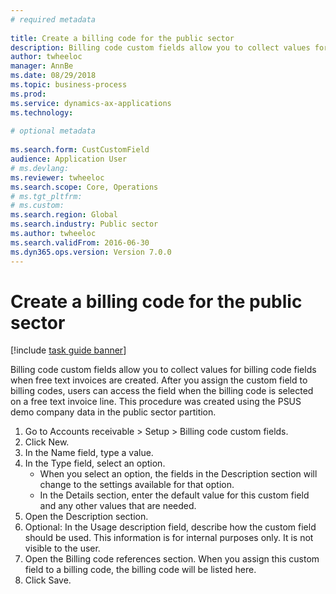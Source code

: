 ```yaml
--- 
# required metadata 
 
title: Create a billing code for the public sector
description: Billing code custom fields allow you to collect values for billing code fields when free text invoices are created. 
author: twheeloc
manager: AnnBe 
ms.date: 08/29/2018
ms.topic: business-process 
ms.prod:  
ms.service: dynamics-ax-applications 
ms.technology:  
 
# optional metadata 
 
ms.search.form: CustCustomField   
audience: Application User 
# ms.devlang:  
ms.reviewer: twheeloc
ms.search.scope: Core, Operations 
# ms.tgt_pltfrm:  
# ms.custom:  
ms.search.region: Global
ms.search.industry: Public sector
ms.author: twheeloc
ms.search.validFrom: 2016-06-30 
ms.dyn365.ops.version: Version 7.0.0 
---
```

# Create a billing code for the public sector

[!include [task guide banner](../../includes/task-guide-banner.md)]

Billing code custom fields allow you to collect values for billing code fields when free text invoices are created. After you assign the custom field to billing codes, users can access the field when the billing code is selected on a free text invoice line. This procedure was created using the PSUS demo company data in the public sector partition.

1. Go to Accounts receivable > Setup > Billing code custom fields.
2. Click New.
3. In the Name field, type a value.
4. In the Type field, select an option.
    * When you select an option, the fields in the Description section will change to the settings available for that option.  
    * In the Details section, enter the default value for this custom field and any other values that are needed.  
5. Open the Description section.
6. Optional: In the Usage description field, describe how the custom field should be used. This information is for internal purposes only. It is not visible to the user.
7. Open the Billing code references section. When you assign this custom field to a billing code, the billing code will be listed here.
8. Click Save.

